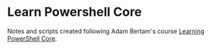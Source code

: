 # Learn Powershell Core 

Notes and scripts created following Adam Bertam's course [Learning PowerShell Core](https://www.linkedin.com/learning/learning-powershell-core/). 